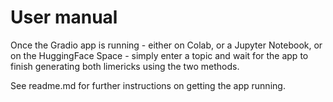 # User manual 

Once the Gradio app is running - either on Colab, or a Jupyter Notebook, or on the HuggingFace Space - simply enter a topic and wait for the app to finish generating both limericks using the two methods.

See readme.md for further instructions on getting the app running.
